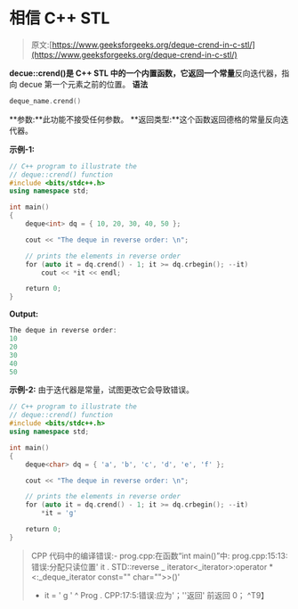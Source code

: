 # 相信 C++ STL

> 原文:[https://www.geeksforgeeks.org/deque-crend-in-c-stl/](https://www.geeksforgeeks.org/deque-crend-in-c-stl/)

**decue::crend()**是 C++ STL 中的一个内置函数，它返回一个**常量**反向迭代器，指向 decue 第一个元素之前的位置。
**语法**

```cpp
deque_name.crend()

```

**参数:**此功能不接受任何参数。
**返回类型:**这个函数返回德格的常量反向迭代器。

**示例-1:**

```cpp
// C++ program to illustrate the
// deque::crend() function
#include <bits/stdc++.h>
using namespace std;

int main()
{
    deque<int> dq = { 10, 20, 30, 40, 50 };

    cout << "The deque in reverse order: \n";

    // prints the elements in reverse order
    for (auto it = dq.crend() - 1; it >= dq.crbegin(); --it)
        cout << *it << endl;

    return 0;
}
```

**Output:**

```cpp
The deque in reverse order: 
10
20
30
40
50

```

**示例-2:** 由于迭代器是常量，试图更改它会导致错误。

```cpp
// C++ program to illustrate the
// deque::crend() function
#include <bits/stdc++.h>
using namespace std;

int main()
{
    deque<char> dq = { 'a', 'b', 'c', 'd', 'e', 'f' };

    cout << "The deque in reverse order: \n";

    // prints the elements in reverse order
    for (auto it = dq.crend() - 1; it >= dq.crbegin(); --it)
        *it = 'g'

    return 0;
}
```

> CPP 代码中的编译错误:- prog.cpp:在函数“int main()”中:
> prog.cpp:15:13:错误:分配只读位置' it . STD::reverse _ iterator<_iterator>:operator *<:_deque_iterator const="" char="">>()'
> * it = ' g '
> ^
> Prog . CPP:17:5:错误:应为'；''返回'
> 前返回 0；
> ^T9】